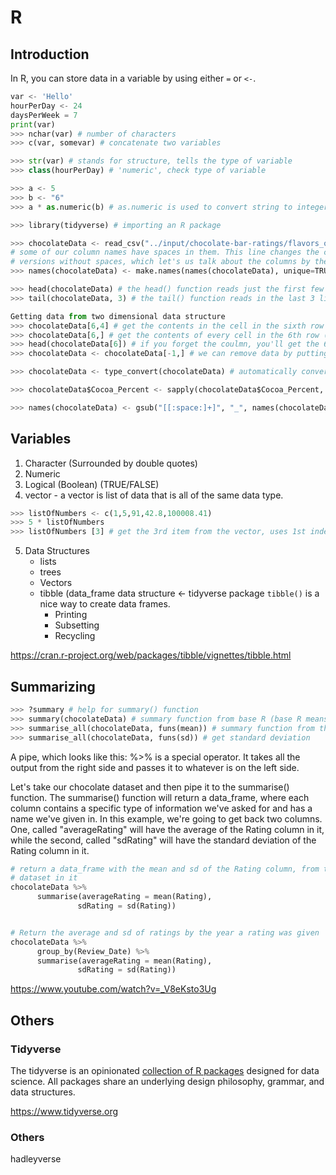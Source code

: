 # R

## Introduction

In R, you can store data in a variable by using either `=` or `<-`.

```python
var <- 'Hello'
hourPerDay <- 24
daysPerWeek = 7
print(var)
>>> nchar(var) # number of characters
>>> c(var, somevar) # concatenate two variables

>>> str(var) # stands for structure, tells the type of variable
>>> class(hourPerDay) # 'numeric', check type of variable

>>> a <- 5
>>> b <- "6"
>>> a * as.numeric(b) # as.numeric is used to convert string to integer

>>> library(tidyverse) # importing an R package

>>> chocolateData <- read_csv("../input/chocolate-bar-ratings/flavors_of_cacao.csv")
# some of our column names have spaces in them. This line changes the column names to
# versions without spaces, which let's us talk about the columns by their names.
>>> names(chocolateData) <- make.names(names(chocolateData), unique=TRUE)

>>> head(chocolateData) # the head() function reads just the first few lines of a file.
>>> tail(chocolateData, 3) # the tail() function reads in the last 3 lines of a file.

Getting data from two dimensional data structure
>>> chocolateData[6,4] # get the contents in the cell in the sixth row and the forth column
>>> chocolateData[6,] # get the contents of every cell in the 6th row (note that you still need the comma)
>>> head(chocolateData[6]) # if you forget the coulmn, you'll get the 6th *column* instead of the 6th *row*
>>> chocolateData <- chocolateData[-1,] # we can remove data by putting a minus sign (-) in front of the index we don't want

>>> chocolateData <- type_convert(chocolateData) # automatically convert the data types of our data_frame

>>> chocolateData$Cocoa_Percent <- sapply(chocolateData$Cocoa_Percent, function(x) gsub("%", "", x)) # remove all the percent signs in the fifth column

>>> names(chocolateData) <- gsub("[[:space:]+]", "_", names(chocolateData)) # remove the white spaces in the column names
```

## Variables

1. Character (Surrounded by double quotes)
2. Numeric
3. Logical (Boolean) (TRUE/FALSE)
4. vector - a vector is list of data that is all of the same data type.

```python
>>> listOfNumbers <- c(1,5,91,42.8,100008.41)
>>> 5 * listOfNumbers
>>> listOfNumbers [3] # get the 3rd item from the vector, uses 1st indexing
```

5. Data Structures
   - lists
   - trees
   - Vectors
   - tibble (data_frame data structure <- tidyverse package
      `tibble()` is a nice way to create data frames.
      - Printing
      - Subsetting
      - Recycling

<https://cran.r-project.org/web/packages/tibble/vignettes/tibble.html>

## Summarizing

```python
>>> ?summary # help for summary() function
>>> summary(chocolateData) # summary function from base R (base R means no packages)
>>> summarise_all(chocolateData, funs(mean)) # summary function from the Tidyverse (specifically dplyr), get mean of the data set
>>> summarise_all(chocolateData, funs(sd)) # get standard deviation
```

A pipe, which looks like this: %>% is a special operator. It takes all the output from the right side and passes it to whatever is on the left side.

Let's take our chocolate dataset and then pipe it to the summarise() function. The summarise() function will return a data_frame, where each column contains a specific type of information we've asked for and has a name we've given in. In this example, we're going to get back two columns. One, called "averageRating" will have the average of the Rating column in it, while the second, called "sdRating" will have the standard deviation of the Rating column in it.

```python
# return a data_frame with the mean and sd of the Rating column, from the chocolate
# dataset in it
chocolateData %>%
      summarise(averageRating = mean(Rating),
               sdRating = sd(Rating))


# Return the average and sd of ratings by the year a rating was given
chocolateData %>%
      group_by(Review_Date) %>%
      summarise(averageRating = mean(Rating),
               sdRating = sd(Rating))
```

<https://www.youtube.com/watch?v=_V8eKsto3Ug>

## Others

### Tidyverse

The tidyverse is an opinionated [collection of R packages](https://www.tidyverse.org/packages) designed for data science. All packages share an underlying design philosophy, grammar, and data structures.

<https://www.tidyverse.org>

### Others

hadleyverse
